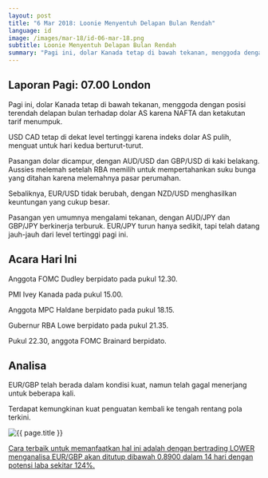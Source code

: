 ```yaml
---
layout: post
title: "6 Mar 2018: Loonie Menyentuh Delapan Bulan Rendah"
language: id
image: /images/mar-18/id-06-mar-18.png
subtitle: Loonie Menyentuh Delapan Bulan Rendah
summary: "Pagi ini, dolar Kanada tetap di bawah tekanan, menggoda dengan posisi terendah delapan bulan terhadap dolar AS karena NAFTA dan ketakutan tarif menumpuk. USD/CAD tetap di dekat level tertinggi karena indeks dolar AS pulih, menguat untuk hari kedua berturut-turut"
---
```

## Laporan Pagi: 07.00 London

Pagi ini, dolar Kanada tetap di bawah tekanan, menggoda dengan posisi terendah delapan bulan terhadap dolar AS karena NAFTA dan ketakutan tarif menumpuk.

USD CAD tetap di dekat level tertinggi karena indeks dolar AS pulih, menguat untuk hari kedua berturut-turut.

Pasangan dolar dicampur, dengan AUD/USD dan GBP/USD di kaki belakang. Aussies melemah setelah RBA memilih untuk mempertahankan suku bunga yang ditahan karena melemahnya pasar perumahan.

Sebaliknya, EUR/USD tidak berubah, dengan NZD/USD menghasilkan keuntungan yang cukup besar.

Pasangan yen umumnya mengalami tekanan, dengan AUD/JPY dan GBP/JPY berkinerja terburuk. EUR/JPY turun hanya sedikit, tapi telah datang jauh-jauh dari level tertinggi pagi ini.

## Acara Hari Ini

Anggota FOMC Dudley berpidato pada pukul 12.30.

PMI Ivey Kanada pada pukul 15.00.

Anggota MPC Haldane berpidato pada pukul 18.15.

Gubernur RBA Lowe berpidato pada pukul 21.35.

Pukul 22.30, anggota FOMC Brainard berpidato.

## Analisa

EUR/GBP telah berada dalam kondisi kuat, namun telah gagal menerjang untuk beberapa kali.

Terdapat kemungkinan kuat penguatan kembali ke tengah rentang pola terkini.

<img src="{{ site.url }}/images/mar-18/id-06-mar-18.png" alt="{{ page.title }}" title="{{ page.title }}">

<a href="%LINK%%?currency=USD&market=forex&underlying=frxEURGBP&formname=higherlower&duration_amount=14&duration_units=d&amount=10&amount_type=payout&expiry_type=duration&barrier=0.8900" target="_blank">Cara terbaik untuk memanfaatkan hal ini adalah dengan bertrading LOWER menganalisa EUR/GBP akan ditutup dibawah 0.8900 dalam 14 hari dengan potensi laba sekitar 124%.</a>
